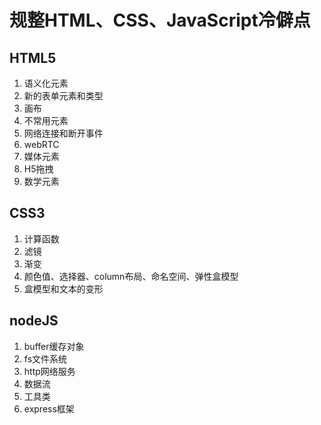 # 规整HTML、CSS、JavaScript冷僻点

## HTML5

1. 语义化元素
2. 新的表单元素和类型
3. 画布
4. 不常用元素
5. 网络连接和断开事件
6. webRTC
7. 媒体元素
8. H5拖拽
9. 数学元素

## CSS3

1. 计算函数
2. 滤镜
3. 渐变
4. 颜色值、选择器、column布局、命名空间、弹性盒模型
5. 盒模型和文本的变形

## nodeJS

1. buffer缓存对象
2. fs文件系统
3. http网络服务
4. 数据流
5. 工具类
6. express框架